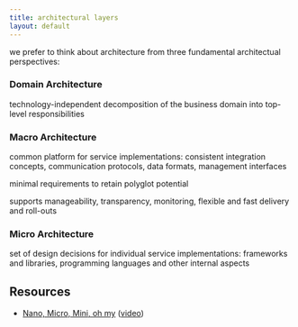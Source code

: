 ```yaml
---
title: architectural layers
layout: default
---
```


we prefer to think about architecture from three fundamental architectual perspectives:


### Domain Architecture

technology-independent decomposition of the business domain into top-level
responsibilities


### Macro Architecture

common platform for service implementations: consistent integration concepts,
communication protocols, data formats, management interfaces

minimal requirements to retain polyglot potential

supports manageability, transparency, monitoring, flexible and fast delivery
and roll-outs


### Micro Architecture

set of design decisions for individual service implementations: frameworks and
libraries, programming languages and other internal aspects


Resources
---------

* [Nano, Micro, Mini, oh my](https://www.innoq.com/de/talks/2014/12/talk-microservices-modularization-softwarearchitecture-berlin/)
  ([video](https://www.youtube.com/watch?v=6YzlL96EGSs))

